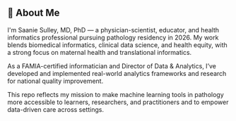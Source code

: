 ## 👋 About Me

I'm Saanie Sulley, MD, PhD — a physician-scientist, educator, and health informatics professional pursuing pathology residency in 2026. My work blends biomedical informatics, clinical data science, and health equity, with a strong focus on maternal health and translational informatics.

As a FAMIA-certified informatician and Director of Data & Analytics, I’ve developed and implemented real-world analytics frameworks and research for national quality improvement.

This repo reflects my mission to make machine learning tools in pathology more accessible to learners, researchers, and practitioners and to empower data-driven care across settings.
